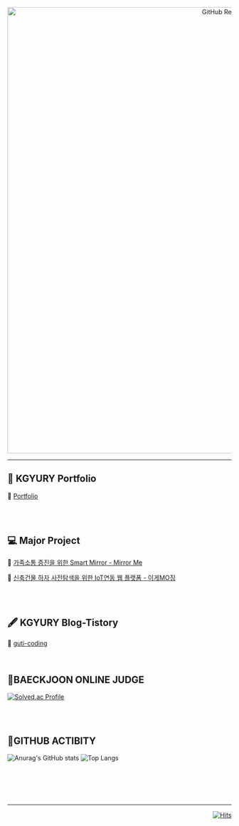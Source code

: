 <p align="center">
 
  <img width="1000px" src= "https://user-images.githubusercontent.com/71677810/153324258-5bb5f54b-410a-47ae-8d2d-bb1011d8a42b.png" align="center" alt="GitHub Readme Stats" />
 
 ---
 
 </p>

## **🍊 KGYURY Portfolio**

🏡 [Portfolio](https://kgyury-portfolio.vercel.app)

<br/>
<br/>

## **💻 Major Project**


🔎 [가족소통 증진을 위한 Smart Mirror - Mirror Me](https://github.com/kimkyury/MirrorMe-SmartMirror-SpringBoot)

🔎 [신축건물 하자 사전탐색을 위한 IoT연동 웹 플랫폼 - 이게MO징](https://github.com/kimkyury/WhitsIsThis-Service-SpringBoot)

<br/>
<br/>

## **🖋 KGYURY Blog-Tistory**

🏡 [guti-coding](https://guti-coding.tistory.com)


<br/>

## **🧠BAECKJOON ONLINE JUDGE**

 [![Solved.ac Profile](http://mazassumnida.wtf/api/v2/generate_badge?boj=aeae2323)](https://solved.ac/profile/aeae2323)

 <br/>
 <br/>
 
## **🌱GITHUB ACTIBITY**

 ![Anurag's GitHub stats](https://github-readme-stats.vercel.app/api?username=kimkyury&show_icons=true&theme=graywhite&card_width=500&include_all_commits=true)
![Top Langs](https://github-readme-stats.vercel.app/api/top-langs/?username=kimkyury&layout=compact)
 
<br/>

 <!--
[![JS](https://img.shields.io/badge/JavaScript-000000?style=flat-square&logo=JavaScript&logoColor=white)]()
[![SP](https://img.shields.io/badge/SpringBoot-000000?style=flat-square&logo=SpringBoot&logoColor=white)]()
[![JS](https://img.shields.io/badge/React-000000?style=flat-square&logo=React&logoColor=white)]()
[![JS](https://img.shields.io/badge/Java-000000?style=flat-square&logo=Java&logoColor=white)]()
 -->
 
</div>


<br/>
<br/>
<br/>

---

<div align=right>

 
[![Hits](https://hits.seeyoufarm.com/api/count/incr/badge.svg?url=https%3A%2F%2Fgithub.com%2Fkimkyury&count_bg=%2399B881&title_bg=%23000000&icon=datadog.svg&icon_color=%23A1AC8D&title=hits&edge_flat=false)]()
 
</div>
